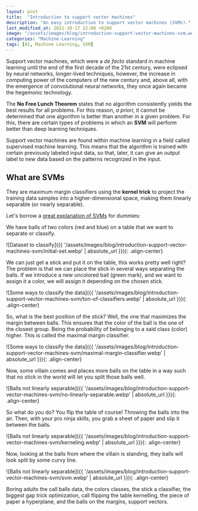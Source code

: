 ```yaml
---
layout: post
title:  "Introduction to support vector machines"
description: "An easy introduction to support vector machines (SVMs)."
last_modified_at: 2021-10-17 22:00 +0200
image: "/assets/images/blog/introduction-support-vector-machines-svm.webp"
categories: "Machine-Learning"
tags: [AI, Machine Learning, SVM]
---
```


Support vector machines, which were a *de facto* standard in machine learning until the end of the first decade of the 21st century, were eclipsed by neural networks, longer-lived techniques, however, the increase in computing power of the computers of the new century and, above all, with the emergence of convolutional neural networks, they once again became the hegemonic technology.

The **No Free Lunch Theorem** states that no algorithm consistently yields the best results for all problems. For this reason, *a priori*, it cannot be determined that one algorithm is better than another in a given problem. For this, there are certain types of problems in which an **SVM** will perform better than deep learning techniques.

Support vector machines are found within machine learning in a field called supervised machine learning. This means that the algorithm is trained with certain previously labeled input data, so that, later, it can give an output label to new data based on the patterns recognized in the input.

## What are SVMs

They are maximum margin classifiers using the **kernel trick** to project the training data samples into a higher-dimensional space, making them linearly separable (or nearly separable).

Let's borrow a [great explanation of SVMs](https://www.reddit.com/r/MachineLearning/comments/15zrpp/comment/c7rkwce/?utm_source=share&utm_medium=web2x&context=3) for dummies:

We have balls of two colors (red and blue) on a table that we want to separate or classify.

![Dataset to classify]({{ '/assets/images/blog/introduction-support-vector-machines-svm/initial-set.webp' | absolute_url }}){: .align-center}

We can just get a stick and put it on the table, this works pretty well right? The problem is that we can place the stick in several ways separating the balls. If we introduce a new uncolored ball (green mark), and we want to assign it a color, we will assign it depending on the chosen stick.

![Some ways to classify the data]({{ '/assets/images/blog/introduction-support-vector-machines-svm/ton-of-classifiers.webp' | absolute_url }}){: .align-center}

So, what is the best position of the stick? Well, the one that maximizes the margin between balls. This ensures that the color of the ball is the one of the closest group. Being the probability of belonging to a said class (color) higher. This is called the maximal margin classifier.

![Some ways to classify the data]({{ '/assets/images/blog/introduction-support-vector-machines-svm/maximal-margin-classifier.webp' | absolute_url }}){: .align-center}

Now, some villain comes and places more balls on the table in a way such that no stick in the world will let you split those balls well.

![Balls not linearly separable]({{ '/assets/images/blog/introduction-support-vector-machines-svm/no-linearly-separable.webp' | absolute_url }}){: .align-center}

So what do you do? You flip the table of course! Throwing the balls into the air. Then, with your pro ninja skills, you grab a sheet of paper and slip it between the balls.

![Balls not linearly separable]({{ '/assets/images/blog/introduction-support-vector-machines-svm/kerneling.webp' | absolute_url }}){: .align-center}

Now, looking at the balls from where the villain is standing, they balls will look split by some curvy line.

![Balls not linearly separable]({{ '/assets/images/blog/introduction-support-vector-machines-svm/svm.webp' | absolute_url }}){: .align-center}

Boring adults the call balls data, the colors classes, the stick a classifier, the biggest gap trick optimization, call flipping the table kernelling, the piece of paper a hyperplane, and the balls on the margins, support vectors.

